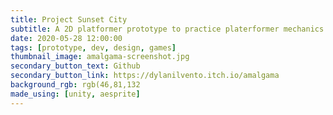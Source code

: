 ```yaml
---
title: Project Sunset City
subtitle: A 2D platformer prototype to practice platerformer mechanics and character controller development.
date: 2020-05-28 12:00:00
tags: [prototype, dev, design, games]
thumbnail_image: amalgama-screenshot.jpg
secondary_button_text: Github
secondary_button_link: https://dylanilvento.itch.io/amalgama
background_rgb: rgb(46,81,132
made_using: [unity, aesprite]
---
```

